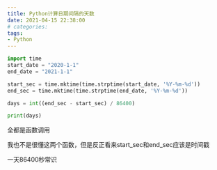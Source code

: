 ```yaml
---
title: Python计算日期间隔的天数
date: 2021-04-15 22:38:00
# categories:
tags:
- Python
---
```


```python
import time
start_date = "2020-1-1"
end_date = "2021-1-1"

start_sec = time.mktime(time.strptime(start_date, '%Y-%m-%d'))
end_sec = time.mktime(time.strptime(end_date, '%Y-%m-%d'))

days = int((end_sec - start_sec) / 86400)

print(days)
```

全都是函数调用

我也不是很懂这两个函数，但是反正看来start_sec和end_sec应该是时间戳

一天86400秒常识
